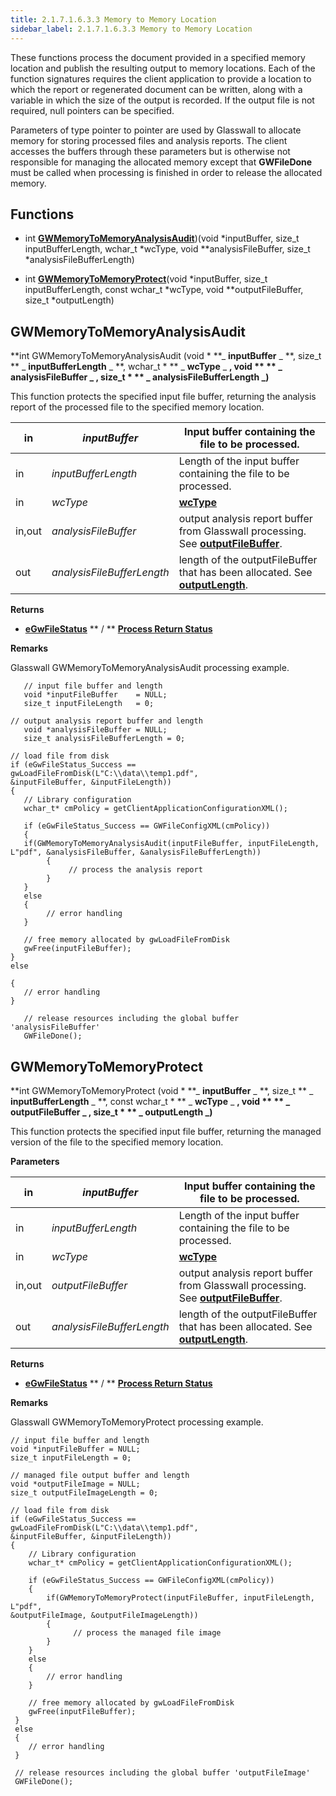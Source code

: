 ```yaml
---
title: 2.1.7.1.6.3.3 Memory to Memory Location
sidebar_label: 2.1.7.1.6.3.3 Memory to Memory Location
---
```

These functions process the document provided in a specified memory location and publish the resulting output to memory locations. Each of the function signatures requires the client application to provide a location to which the report or regenerated document can be written, along with a variable in which the size of the output is recorded. If the output file is not required, null pointers can be specified.

Parameters of type pointer to pointer are used by Glasswall to allocate memory for storing processed files and analysis reports. The client accesses the buffers through these parameters but is otherwise not responsible for managing the allocated memory except that  **GWFileDone**  must be called when processing is finished in order to release the allocated memory.

## Functions

- int [**GWMemoryToMemoryAnalysisAudit**](#gwmemorytomemoryanalysisaudit))(void \*inputBuffer, size\_t inputBufferLength, wchar\_t \*wcType, void \*\*analysisFileBuffer, size\_t \*analysisFileBufferLength)

- int [**GWMemoryToMemoryProtect**](#gwmemorytomemoryprotect)(void \*inputBuffer, size\_t inputBufferLength, const wchar\_t \*wcType, void \*\*outputFileBuffer, size\_t \*outputLength)

## GWMemoryToMemoryAnalysisAudit

**int GWMemoryToMemoryAnalysisAudit (void \* **_ **inputBuffer** _ **, size\_t ** _ **inputBufferLength** _ **, wchar\_t \* ** _ **wcType** _ **, void \*\* ** _ **analysisFileBuffer** _ **, size\_t \* ** _ **analysisFileBufferLength** _**)**

This function protects the specified input file buffer, returning the analysis report of the processed file to the specified memory location.

| in | _inputBuffer_ | Input buffer containing the file to be processed. |
| --- | --- | --- |
| in | _inputBufferLength_ | Length of the input buffer containing the file to be processed. |
| in | _wcType_ | [**wcType**](2_1_7_1_6_3_2-doc_processing_args.md#wctype) |
| in,out | _analysisFileBuffer_ | output analysis report buffer from Glasswall processing. See [**outputFileBuffer**](2_1_7_1_6_3_2-doc_processing_args.md#outputfilebuffer). |
| out | _analysisFileBufferLength_ | length of the outputFileBuffer that has been allocated. See [**outputLength**](2_1_7_1_6_3_2-doc_processing_args.md#outputlength). |

**Returns**

- [**eGwFileStatus**](2_1_7_1_6_3_7-doc_proc_res/2_1_7_1_6_3_7_2-ret_stat_def.md#egwfilestatus) ** / ** [**Process Return Status**](2_1_7_1_6_3_2-doc_processing_args.md#process-return-status) 




**Remarks**

Glasswall GWMemoryToMemoryAnalysisAudit processing example.
```
   // input file buffer and length
   void *inputFileBuffer	= NULL;
   size_t inputFileLength	= 0;

// output analysis report buffer and length 
   void *analysisFileBuffer	= NULL;
   size_t analysisFileBufferLength = 0;

// load file from disk
if (eGwFileStatus_Success == gwLoadFileFromDisk(L"C:\\data\\temp1.pdf",
&inputFileBuffer, &inputFileLength))
{
   // Library configuration
   wchar_t* cmPolicy = getClientApplicationConfigurationXML();

   if (eGwFileStatus_Success == GWFileConfigXML(cmPolicy))
   {
   if(GWMemoryToMemoryAnalysisAudit(inputFileBuffer, inputFileLength, 
L"pdf", &analysisFileBuffer, &analysisFileBufferLength))
        {
             // process the analysis report
        }
   }
   else
   {
        // error handling
   }

   // free memory allocated by gwLoadFileFromDisk 
   gwFree(inputFileBuffer);
}
else

{
   // error handling
}

   // release resources including the global buffer 'analysisFileBuffer'
   GWFileDone();
   ```

## GWMemoryToMemoryProtect

**int GWMemoryToMemoryProtect (void \* **_ **inputBuffer** _ **, size\_t ** _ **inputBufferLength** _ **, const wchar\_t \* ** _ **wcType** _ **, void \*\* ** _ **outputFileBuffer** _ **, size\_t \* ** _ **outputLength** _**)**

This function protects the specified input file buffer, returning the managed version of the file to the specified memory location.

**Parameters**

| in | _inputBuffer_ | Input buffer containing the file to be processed. |
| --- | --- | --- |
| in | _inputBufferLength_ | Length of the input buffer containing the file to be processed. |
| in | _wcType_ | [**wcType**](2_1_7_1_6_3_2-doc_processing_args.md#wctype) | 
| in,out | _outputFileBuffer_ | output analysis report buffer from Glasswall processing. See [**outputFileBuffer**](2_1_7_1_6_3_2-doc_processing_args.md#outputfilebuffer). |
| out | _analysisFileBufferLength_ | length of the outputFileBuffer that has been allocated. See [**outputLength**](2_1_7_1_6_3_2-doc_processing_args.md#outputlength). |

**Returns**

- [**eGwFileStatus**](2_1_7_1_6_3_7-doc_proc_res/2_1_7_1_6_3_7_2-ret_stat_def.md#egwfilestatus) ** / ** [**Process Return Status**](2_1_7_1_6_3_2-doc_processing_args.md#process-return-status)


**Remarks**

Glasswall GWMemoryToMemoryProtect processing example.
```
// input file buffer and length 
void *inputFileBuffer = NULL;
size_t inputFileLength = 0;

// managed file output buffer and length
void *outputFileImage = NULL; 
size_t outputFileImageLength = 0; 

// load file from disk 
if (eGwFileStatus_Success == gwLoadFileFromDisk(L"C:\\data\\temp1.pdf",
&inputFileBuffer, &inputFileLength)) 
{
    // Library configuration
    wchar_t* cmPolicy = getClientApplicationConfigurationXML();

    if (eGwFileStatus_Success == GWFileConfigXML(cmPolicy))
    {
        if(GWMemoryToMemoryProtect(inputFileBuffer, inputFileLength, L"pdf",
&outputFileImage, &outputFileImageLength))
        {
              // process the managed file image
        }
    }
    else
    {
        // error handling 
    }

    // free memory allocated by gwLoadFileFromDisk
    gwFree(inputFileBuffer);
 }
 else
 {
    // error handling
 }

 // release resources including the global buffer 'outputFileImage'
 GWFileDone();
 ```